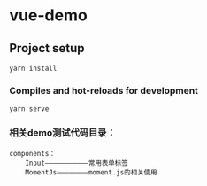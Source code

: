 # vue-demo

## Project setup
```
yarn install
```

### Compiles and hot-reloads for development
```
yarn serve
```

### 相关demo测试代码目录：
```
components：
    Input———————————常用表单标签
    MomentJs————————moment.js的相关使用
```
